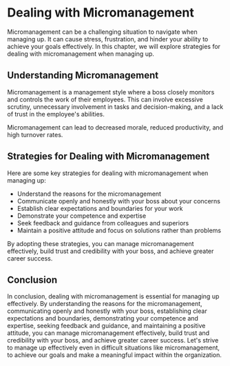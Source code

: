 # Dealing with Micromanagement

Micromanagement can be a challenging situation to navigate when managing up. It can cause stress, frustration, and hinder your ability to achieve your goals effectively. In this chapter, we will explore strategies for dealing with micromanagement when managing up.

Understanding Micromanagement
-----------------------------

Micromanagement is a management style where a boss closely monitors and controls the work of their employees. This can involve excessive scrutiny, unnecessary involvement in tasks and decision-making, and a lack of trust in the employee's abilities.

Micromanagement can lead to decreased morale, reduced productivity, and high turnover rates.

Strategies for Dealing with Micromanagement
-------------------------------------------

Here are some key strategies for dealing with micromanagement when managing up:

* Understand the reasons for the micromanagement
* Communicate openly and honestly with your boss about your concerns
* Establish clear expectations and boundaries for your work
* Demonstrate your competence and expertise
* Seek feedback and guidance from colleagues and superiors
* Maintain a positive attitude and focus on solutions rather than problems

By adopting these strategies, you can manage micromanagement effectively, build trust and credibility with your boss, and achieve greater career success.

Conclusion
----------

In conclusion, dealing with micromanagement is essential for managing up effectively. By understanding the reasons for the micromanagement, communicating openly and honestly with your boss, establishing clear expectations and boundaries, demonstrating your competence and expertise, seeking feedback and guidance, and maintaining a positive attitude, you can manage micromanagement effectively, build trust and credibility with your boss, and achieve greater career success. Let's strive to manage up effectively even in difficult situations like micromanagement, to achieve our goals and make a meaningful impact within the organization.


